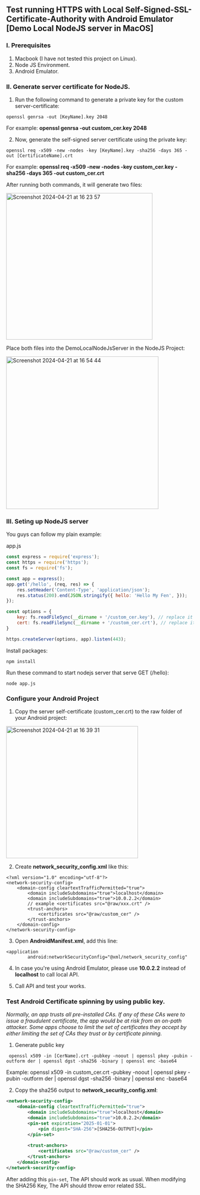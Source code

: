 ## Test running HTTPS with Local Self-Signed-SSL-Certificate-Authority with Android Emulator [Demo Local NodeJS server in MacOS]

### I. Prerequisites
1. Macbook (I have not tested this project on Linux).
2. Node JS Environment.
3. Android Emulator.


### II. Generate server certificate for NodeJS.
1. Run the following command to generate a private key for the custom server-certificate:
   
```
openssl genrsa -out [KeyName].key 2048
```
For example: **openssl genrsa -out custom_cer.key 2048**

2. Now, generate the self-signed server certificate using the private key:

```
openssl req -x509 -new -nodes -key [KeyName].key -sha256 -days 365 -out [CertificateName].crt
```

For example: **openssl req -x509 -new -nodes -key custom_cer.key -sha256 -days 365 -out custom_cer.crt**


After running both commands, it will generate two files:

<img width="393" alt="Screenshot 2024-04-21 at 16 23 57" src="https://github.com/caosytrung/AndriodSelfCertificateAuthority/assets/17381611/f9f0739d-d55b-483f-ac55-bcf40fbe4dbb">



Place both files into the DemoLocalNodeJsServer in the NodeJS Project: 

<img width="409" alt="Screenshot 2024-04-21 at 16 54 44" src="https://github.com/caosytrung/AndriodSelfCertificateAuthority/assets/17381611/02b0a61a-7221-47c9-8538-6d2f19325210">




### III. Seting up NodeJS server
You guys can follow my plain example:

app.js
~~~js
const express = require('express');
const https = require('https');
const fs = require('fs');

const app = express();
app.get('/hello', (req, res) => {
    res.setHeader('Content-Type', 'application/json');
    res.status(200).end(JSON.stringify({ hello: 'Hello My Fen', }));
});

const options = {
    key: fs.readFileSync(__dirname + '/custom_cer.key'), // replace it with your key name
    cert: fs.readFileSync(__dirname + '/custom_cer.crt'), // replace it with your certificate name
}

https.createServer(options, app).listen(443);
~~~

Install packages:

```
npm install 
```

Run these command to start nodejs server that serve GET (/hello):
```
node app.js
```

### Configure your Android Project

1. Copy the server self-certificate (custom_cer.crt) to the raw folder of your Android project: 

<img width="354" alt="Screenshot 2024-04-21 at 16 39 31" src="https://github.com/caosytrung/AndriodSelfCertificateAuthority/assets/17381611/7b1ffd2f-7bb4-4868-8c9c-9cbfbdb1434c">


2. Create **network_security_config.xml** like this:

```
<?xml version="1.0" encoding="utf-8"?>
<network-security-config>
    <domain-config cleartextTrafficPermitted="true">
        <domain includeSubdomains="true">localhost</domain>
        <domain includeSubdomains="true">10.0.2.2</domain>
        // example <certificates src="@raw/xxx.crt" />
        <trust-anchors>
            <certificates src="@raw/custom_cer" />
        </trust-anchors>
    </domain-config>
</network-security-config>
```

3. Open **AndroidManifest.xml**, add this line: 
```
<application
        android:networkSecurityConfig="@xml/network_security_config"
```

4. In case you're using Android Emulator, please use **10.0.2.2** instead of **localhost** to call local API.

5. Call API and test your works.

### Test Android Certificate spinning by using public key.

*Normally, an app trusts all pre-installed CAs. If any of these CAs were to issue a fraudulent certificate, the app would be at risk from an on-path attacker. Some apps choose to limit the set of certificates they accept by either limiting the set of CAs they trust or by certificate pinning.*

1. Generate public key
```
 openssl x509 -in [CerName].crt -pubkey -noout | openssl pkey -pubin -outform der | openssl dgst -sha256 -binary | openssl enc -base64
```

Example: openssl x509 -in custom_cer.crt -pubkey -noout | openssl pkey -pubin -outform der | openssl dgst -sha256 -binary | openssl enc -base64

2. Copy the sha256 output to  **network_security_config.xml**:

~~~xml
<network-security-config>
    <domain-config cleartextTrafficPermitted="true">
        <domain includeSubdomains="true">localhost</domain>
        <domain includeSubdomains="true">10.0.2.2</domain>
        <pin-set expiration="2025-01-01">
            <pin digest="SHA-256">[SHA256-OUTPUT]</pin>
        </pin-set>
        
        <trust-anchors>
            <certificates src="@raw/custom_cer" />
        </trust-anchors>
    </domain-config>
</network-security-config>
~~~

After adding this `pin-set`, The API should work as usual. When modifying the SHA256 Key, The API should throw error related SSL.



